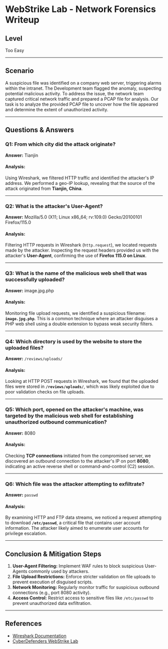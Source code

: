# WebStrike Lab - Network Forensics Writeup

## Level
Too Easy

---

## Scenario
A suspicious file was identified on a company web server, triggering alarms within the intranet. The Development team flagged the anomaly, suspecting potential malicious activity. To address the issue, the network team captured critical network traffic and prepared a PCAP file for analysis. Our task is to analyze the provided PCAP file to uncover how the file appeared and determine the extent of unauthorized activity.

---

## Questions & Answers

### **Q1: From which city did the attack originate?**
**Answer:** Tianjin

#### **Analysis:**
Using Wireshark, we filtered HTTP traffic and identified the attacker's IP address. We performed a geo-IP lookup, revealing that the source of the attack originated from **Tianjin, China**.

---

### **Q2: What is the attacker's User-Agent?**
**Answer:** Mozilla/5.0 (X11; Linux x86_64; rv:109.0) Gecko/20100101 Firefox/115.0

#### **Analysis:**
Filtering HTTP requests in Wireshark (`http.request`), we located requests made by the attacker. Inspecting the request headers provided us with the attacker's **User-Agent**, confirming the use of **Firefox 115.0 on Linux**.

---

### **Q3: What is the name of the malicious web shell that was successfully uploaded?**
**Answer:** image.jpg.php

#### **Analysis:**
Monitoring file upload requests, we identified a suspicious filename: **`image.jpg.php`**. This is a common technique where an attacker disguises a PHP web shell using a double extension to bypass weak security filters.

---

### **Q4: Which directory is used by the website to store the uploaded files?**
**Answer:** `/reviews/uploads/`

#### **Analysis:**
Looking at HTTP POST requests in Wireshark, we found that the uploaded files were stored in **`/reviews/uploads/`**, which was likely exploited due to poor validation checks on file uploads.

---

### **Q5: Which port, opened on the attacker's machine, was targeted by the malicious web shell for establishing unauthorized outbound communication?**
**Answer:** 8080

#### **Analysis:**
Checking **TCP connections** initiated from the compromised server, we discovered an outbound connection to the attacker's IP on port **8080**, indicating an active reverse shell or command-and-control (C2) session.

---

### **Q6: Which file was the attacker attempting to exfiltrate?**
**Answer:** `passwd`

#### **Analysis:**
By examining HTTP and FTP data streams, we noticed a request attempting to download **`/etc/passwd`**, a critical file that contains user account information. The attacker likely aimed to enumerate user accounts for privilege escalation.

---

## **Conclusion & Mitigation Steps**
1. **User-Agent Filtering:** Implement WAF rules to block suspicious User-Agents commonly used by attackers.
2. **File Upload Restrictions:** Enforce stricter validation on file uploads to prevent execution of disguised scripts.
3. **Network Monitoring:** Regularly monitor traffic for suspicious outbound connections (e.g., port 8080 activity).
4. **Access Control:** Restrict access to sensitive files like `/etc/passwd` to prevent unauthorized data exfiltration.

---

## **References**
- [Wireshark Documentation](https://www.wireshark.org/docs/)
- [CyberDefenders WebStrike Lab](https://cyberdefenders.org/blueteam-ctf-challenges/webstrike/)
